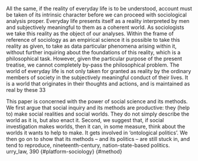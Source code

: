 All the same, if the reality of everyday life is to be understood, account must be taken of its intrinsic character before we can proceed with sociological analysis proper. Everyday life presents itself as a reality interpreted by men and subjectively meaningful to them as a coherent world. As sociologists we take this reality as the object of our analyses. Within the frame of reference of sociology as an empirical science it is possible to take this reality as given, to take as data particular phenomena arising within it, without further inquiring about the foundations of this reality, which is a philosophical task. However, given the particular purpose of the present treatise, we cannot completely by-pass the philosophical problem. The world of everyday life is not only taken for granted as reality by the ordinary members of society in the subjectively meaningful conduct of their lives. It is a world that originates in their thoughts and actions, and is maintained as real by these 33

This paper is concerned with the power of social science and its methods. We first argue that social inquiry and its methods are productive: they (help to) make social realities and social worlds. They do not simply describe the world as it is, but also enact it. Second, we suggest that, if social investigation makes worlds, then it can, in some measure, think about the worlds it wants to help to make. It gets involved in ‘ontological politics’. We then go on to show that its methods – and its politics – are still stuck in, and tend to reproduce, nineteenth-century, nation-state-based politics. urry_law, 390 {#platform-sociology} {#method}
